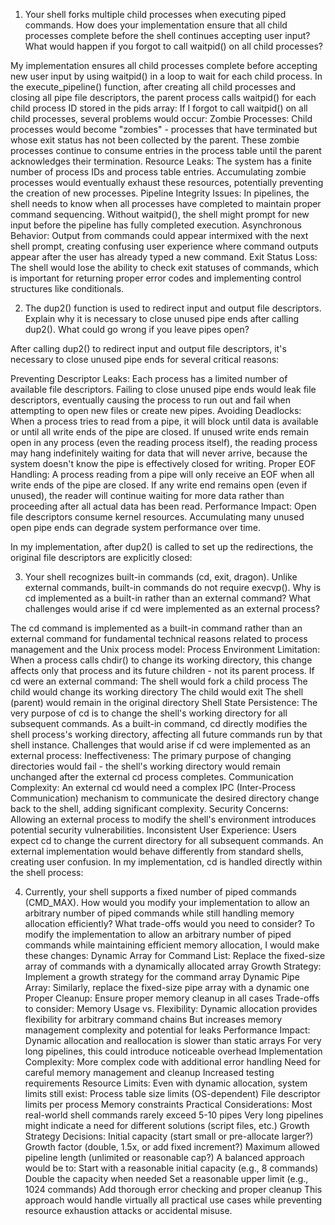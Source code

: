 1. Your shell forks multiple child processes when executing piped commands. How does your implementation ensure that all child processes complete before the shell continues accepting user input? What would happen if you forgot to call waitpid() on all child processes?

My implementation ensures all child processes complete before accepting new user input by using waitpid() in a loop to wait for each child process. In the execute_pipeline() function, after creating all child processes and closing all pipe file descriptors, the parent process calls waitpid() for each child process ID stored in the pids array:
If I forgot to call waitpid() on all child processes, several problems would occur:
Zombie Processes: Child processes would become "zombies" - processes that have terminated but whose exit status has not been collected by the parent. These zombie processes continue to consume entries in the process table until the parent acknowledges their termination.
Resource Leaks: The system has a finite number of process IDs and process table entries. Accumulating zombie processes would eventually exhaust these resources, potentially preventing the creation of new processes.
Pipeline Integrity Issues: In pipelines, the shell needs to know when all processes have completed to maintain proper command sequencing. Without waitpid(), the shell might prompt for new input before the pipeline has fully completed execution.
Asynchronous Behavior: Output from commands could appear intermixed with the next shell prompt, creating confusing user experience where command outputs appear after the user has already typed a new command.
Exit Status Loss: The shell would lose the ability to check exit statuses of commands, which is important for returning proper error codes and implementing control structures like conditionals.

2. The dup2() function is used to redirect input and output file descriptors. Explain why it is necessary to close unused pipe ends after calling dup2(). What could go wrong if you leave pipes open?

After calling dup2() to redirect input and output file descriptors, it's necessary to close unused pipe ends for several critical reasons:

Preventing Descriptor Leaks: Each process has a limited number of available file descriptors. Failing to close unused pipe ends would leak file descriptors, eventually causing the process to run out and fail when attempting to open new files or create new pipes.
Avoiding Deadlocks: When a process tries to read from a pipe, it will block until data is available or until all write ends of the pipe are closed. If unused write ends remain open in any process (even the reading process itself), the reading process may hang indefinitely waiting for data that will never arrive, because the system doesn't know the pipe is effectively closed for writing.
Proper EOF Handling: A process reading from a pipe will only receive an EOF when all write ends of the pipe are closed. If any write end remains open (even if unused), the reader will continue waiting for more data rather than proceeding after all actual data has been read.
Performance Impact: Open file descriptors consume kernel resources. Accumulating many unused open pipe ends can degrade system performance over time.

In my implementation, after dup2() is called to set up the redirections, the original file descriptors are explicitly closed:

3. Your shell recognizes built-in commands (cd, exit, dragon). Unlike external commands, built-in commands do not require execvp(). Why is cd implemented as a built-in rather than an external command? What challenges would arise if cd were implemented as an external process?

The cd command is implemented as a built-in command rather than an external command for fundamental technical reasons related to process management and the Unix process model:
Process Environment Limitation: When a process calls chdir() to change its working directory, this change affects only that process and its future children - not its parent process. If cd were an external command:
The shell would fork a child process
The child would change its working directory
The child would exit
The shell (parent) would remain in the original directory
Shell State Persistence: The very purpose of cd is to change the shell's working directory for all subsequent commands. As a built-in command, cd directly modifies the shell process's working directory, affecting all future commands run by that shell instance.
Challenges that would arise if cd were implemented as an external process:
Ineffectiveness: The primary purpose of changing directories would fail - the shell's working directory would remain unchanged after the external cd process completes.
Communication Complexity: An external cd would need a complex IPC (Inter-Process Communication) mechanism to communicate the desired directory change back to the shell, adding significant complexity.
Security Concerns: Allowing an external process to modify the shell's environment introduces potential security vulnerabilities.
Inconsistent User Experience: Users expect cd to change the current directory for all subsequent commands. An external implementation would behave differently from standard shells, creating user confusion.
In my implementation, cd is handled directly within the shell process:

4. Currently, your shell supports a fixed number of piped commands (CMD_MAX). How would you modify your implementation to allow an arbitrary number of piped commands while still handling memory allocation efficiently? What trade-offs would you need to consider?
To modify the implementation to allow an arbitrary number of piped commands while maintaining efficient memory allocation, I would make these changes:
Dynamic Array for Command List: Replace the fixed-size array of commands with a dynamically allocated array
Growth Strategy: Implement a growth strategy for the command array
Dynamic Pipe Array: Similarly, replace the fixed-size pipe array with a dynamic one
Proper Cleanup: Ensure proper memory cleanup in all cases
Trade-offs to consider:
Memory Usage vs. Flexibility:
Dynamic allocation provides flexibility for arbitrary command chains
But increases memory management complexity and potential for leaks
Performance Impact:
Dynamic allocation and reallocation is slower than static arrays
For very long pipelines, this could introduce noticeable overhead
Implementation Complexity:
More complex code with additional error handling
Need for careful memory management and cleanup
Increased testing requirements
Resource Limits:
Even with dynamic allocation, system limits still exist:
Process table size limits (OS-dependent)
File descriptor limits per process
Memory constraints
Practical Considerations:
Most real-world shell commands rarely exceed 5-10 pipes
Very long pipelines might indicate a need for different solutions (script files, etc.)
Growth Strategy Decisions:
Initial capacity (start small or pre-allocate larger?)
Growth factor (double, 1.5x, or add fixed increment?)
Maximum allowed pipeline length (unlimited or reasonable cap?)
A balanced approach would be to:
Start with a reasonable initial capacity (e.g., 8 commands)
Double the capacity when needed
Set a reasonable upper limit (e.g., 1024 commands)
Add thorough error checking and proper cleanup
This approach would handle virtually all practical use cases while preventing resource exhaustion attacks or accidental misuse.